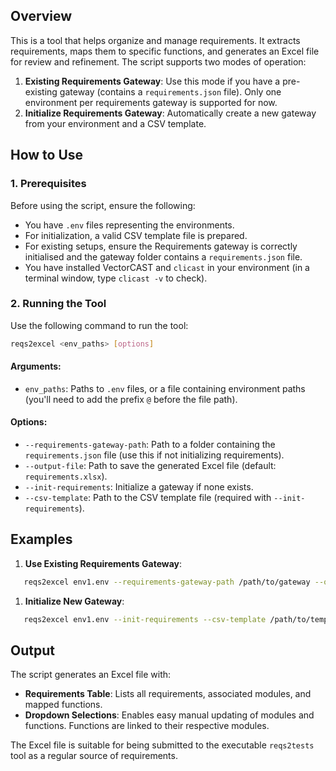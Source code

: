 ## Overview
This is a tool that helps organize and manage requirements. It extracts requirements, maps them to specific functions, and generates an Excel file for review and refinement. The script supports two modes of operation:
1. **Existing Requirements Gateway**: Use this mode if you have a pre-existing gateway (contains a `requirements.json` file). Only one environment per requirements gateway is supported for now.
2. **Initialize Requirements Gateway**: Automatically create a new gateway from your environment and a CSV template.

## How to Use
### 1. Prerequisites
Before using the script, ensure the following:
- You have `.env` files representing the environments.
- For initialization, a valid CSV template file is prepared.
- For existing setups, ensure the Requirements gateway is correctly initialised and the gateway folder contains a `requirements.json` file.
- You have installed VectorCAST and `clicast` in your environment (in a terminal window, type `clicast -v` to check).

### 2. Running the Tool
Use the following command to run the tool:
``` bash
reqs2excel <env_paths> [options]
```
#### Arguments:
- `env_paths`: Paths to `.env` files, or a file containing environment paths (you'll need to add the prefix `@` before the file path).

#### Options:
- `--requirements-gateway-path`: Path to a folder containing the `requirements.json` file (use this if not initializing requirements).
- `--output-file`: Path to save the generated Excel file (default: `requirements.xlsx`).
- `--init-requirements`: Initialize a gateway if none exists.
- `--csv-template`: Path to the CSV template file (required with `--init-requirements`).

## Examples
1. **Use Existing Requirements Gateway**:
``` bash
   reqs2excel env1.env --requirements-gateway-path /path/to/gateway --output-file output.xlsx
```
1. **Initialize New Gateway**:
``` bash
   reqs2excel env1.env --init-requirements --csv-template /path/to/template.csv --output-file output.xlsx
```
## Output
The script generates an Excel file with:
- **Requirements Table**: Lists all requirements, associated modules, and mapped functions.
- **Dropdown Selections**: Enables easy manual updating of modules and functions. Functions are linked to their respective modules.

The Excel file is suitable for being submitted to the executable `reqs2tests` tool as a regular source of requirements. 